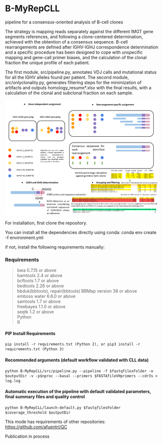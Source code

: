# B-MyRepCLL
pipeline for a consensus-oriented analysis of B-cell clones

The strategy is mapping reads separately against the different IMGT gene segments references, and following a clone-centered determination, achieved with the obtention of a consensus sequence. B-cell rearrangements are defined after IGHV-IGHJ correspondence determination and a specific procedure has been designed to cope with unspecific mapping and gene-call primer biases, and the calculation of the clonal fraction  the unique profile of each patient. 

The first module, src/pipeline.py, annotates VDJ calls and mutational status for all the IGHV alleles found per patient. The second module, src/onlyclonality.py, generates filtering steps for the minimization of artifacts and outputs homology_resume*.xlsx with the final results, with a calculation of the clonal and subclonal fraction on each sample.

![alt text](pipeline.png)

For installation, first clone the repository.

You can install all the dependencies directly using conda:
conda env create -f environment.yml

if not, install the following requirements manually:
### Requirements
>bwa 0.7.15 or above  
>bamtools 2.4 or above  
>bcftools 1.7 or above  
>bedtools 2.26 or above  
>bbduk(bbtools), repair(bbtools) BBMap version 38 or above  
>emboss water 6.6.0 or above  
>samtools 1.7 or above  
>freebayes 1.1.0 or above  
>seqtk 1.2 or above  
>Python  
>R  

#### PIP Install Requirements
```console
pip install -r requirements.txt (Python 2), or pip3 install -r requirements.txt (Python 3)
```

#### Recommended arguments (default workflow validated with CLL data)
```console
python B-MyRepCLL/src/pipeline.py --pipeline -f $fastqfilesFolder -o $outputDir -v -p$nproc --basal --primers $FASTAfileVHprimers --cdr3s > log.log
```
#### Automatic execution of the pipeline with default validated parameters, final summary files and quality control
```console
python B-MyRepCLL/launch-default.py $fastqfilesFolder $coverage_threshold $outputDir
```
This mode has requirements of other repositories:
https://github.com/afuentri/QC

Publication in process

